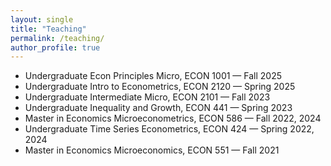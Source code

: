 ```yaml
---
layout: single
title: "Teaching"
permalink: /teaching/
author_profile: true
---
```


- Undergraduate Econ Principles Micro, ECON 1001 — Fall 2025  
- Undergraduate Intro to Econometrics, ECON 2120 — Spring 2025  
- Undergraduate Intermediate Micro, ECON 2101 — Fall 2023  
- Undergraduate Inequality and Growth, ECON 441 — Spring 2023  
- Master in Economics Microeconometrics, ECON 586 — Fall 2022, 2024  
- Undergraduate Time Series Econometrics, ECON 424 — Spring 2022, 2024  
- Master in Economics Microeconomics, ECON 551 — Fall 2021
